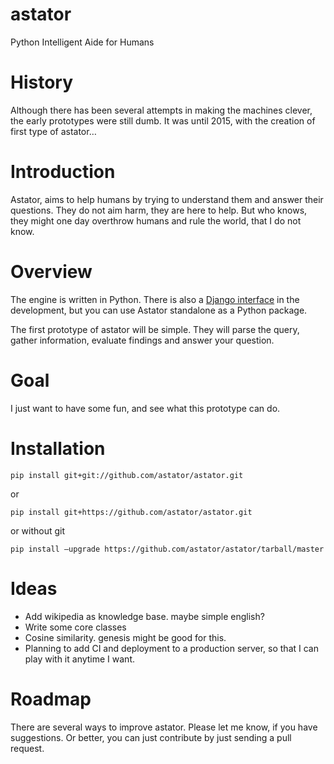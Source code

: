 # astator
Python Intelligent Aide for Humans

# History

Although there has been several attempts in making the machines clever, the early prototypes were still dumb. It was until 2015, with the creation of first type of astator…

# Introduction

Astator, aims to help humans by trying to understand them and answer their questions. They do not aim harm, they are here to help. But who knows, they might one day overthrow humans and rule the world, that I do not know.

# Overview

The engine is written in Python. There is also a [Django interface](https://github.com/semihyagcioglu/advocatus) in the development, but you can use Astator standalone as a Python package.

The first prototype of astator will be simple. They will parse the query, gather information, evaluate findings and answer your question.

# Goal

I just want to have some fun, and see what this prototype can do.

# Installation

```pip install git+git://github.com/astator/astator.git```

or

```pip install git+https://github.com/astator/astator.git```

or without git

```pip install —upgrade https://github.com/astator/astator/tarball/master```


# Ideas

- Add wikipedia as knowledge base.  maybe simple english?
- Write some core classes
- Cosine similarity. genesis might be good for this.
- Planning to add CI and deployment to a production server, so that I can play with it anytime I want.

# Roadmap

There are several ways to improve astator. Please let me know, if you have suggestions. Or better, you can just contribute by just sending a pull request.